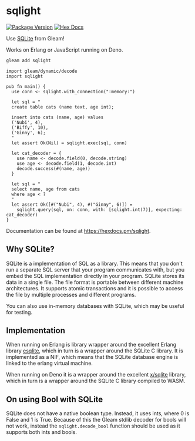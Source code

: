 # sqlight

[![Package Version](https://img.shields.io/hexpm/v/sqlight)](https://hex.pm/packages/sqlight)
[![Hex Docs](https://img.shields.io/badge/hex-docs-ffaff3)](https://hexdocs.pm/sqlight/)

Use [SQLite](https://www.sqlite.org/index.html) from Gleam!

Works on Erlang or JavaScript running on Deno.

```sh
gleam add sqlight
```

```gleam
import gleam/dynamic/decode
import sqlight

pub fn main() {
  use conn <- sqlight.with_connection(":memory:")

  let sql = "
  create table cats (name text, age int);

  insert into cats (name, age) values 
  ('Nubi', 4),
  ('Biffy', 10),
  ('Ginny', 6);
  "
  let assert Ok(Nil) = sqlight.exec(sql, conn)

  let cat_decoder = {
    use name <- decode.field(0, decode.string)
    use age <- decode.field(1, decode.int)
    decode.success(#(name, age))
  }

  let sql = "
  select name, age from cats
  where age < ?
  "
  let assert Ok([#("Nubi", 4), #("Ginny", 6)]) =
    sqlight.query(sql, on: conn, with: [sqlight.int(7)], expecting: cat_decoder)
}
```

Documentation can be found at <https://hexdocs.pm/sqlight>.

## Why SQLite?

SQLite is a implementation of SQL as a library. This means that you don't run a
separate SQL server that your program communicates with, but you embed the SQL
implementation directly in your program. SQLite stores its data in a single
file. The file format is portable between different machine architectures. It
supports atomic transactions and it is possible to access the file by multiple
processes and different programs.

You can also use in-memory databases with SQLite, which may be useful for testing.

## Implementation

When running on Erlang is library wrapper around the excellent Erlang library
[esqlite](https://hex.pm/packages/esqlite), which in turn is a wrapper around
the SQLite C library. It is implemented as a NIF, which means that the SQLite
database engine is linked to the erlang virtual machine.

When running on Deno it is a wrapper around the excellent
[x/sqlite](https://deno.land/x/sqlite@v3.7.0) library, which in turn is a
wrapper around the SQLite C library compiled to WASM.

## On using Bool with SQLite

SQLite does not have a native boolean type. Instead, it uses ints, where 0 is
False and 1 is True. Because of this the Gleam stdlib decoder for bools will not
work, instead the `sqlight.decode_bool` function should be used as it supports
both ints and bools.
